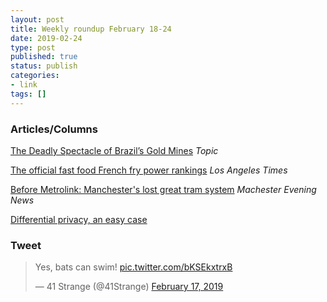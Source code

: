 ```yaml
---
layout: post
title: Weekly roundup February 18-24
date: 2019-02-24
type: post
published: true
status: publish
categories:
- link
tags: []
---
```


### Articles/Columns

[The Deadly Spectacle of Brazil’s Gold Mines](https://www.topic.com/the-deadly-spectacle-of-brazil-s-gold-mines "The Deadly Spectacle of Brazil’s Gold Mines. Photographs by Sebastião Salgado and words by Alex Cuadros") *Topic*

[The official fast food French fry power rankings](https://www.latimes.com/food/la-fo-french-fry-rankings-20190212-story.html "The official fast food French fry power rankings. By Lucas Kwan Peterson") *Los Angeles Times*

[Before Metrolink: Manchester's lost great tram system](https://www.manchestereveningnews.co.uk/news/greater-manchester-news/before-metrolink-manchesters-lost-great-15670070 "Before Metrolink: Manchester's lost great tram system. By Vickie Scullard") *Machester Evening News*

[Differential privacy, an easy case](https://accuracyandprivacy.substack.com/p/differential-privacy-an-easy-case "Differential privacy, an easy case. By Mark Hansen")

### Tweet

<blockquote class="twitter-tweet" data-lang="en"><p lang="en" dir="ltr">Yes, bats can swim! <a href="https://t.co/bKSEkxtrxB">pic.twitter.com/bKSEkxtrxB</a></p>&mdash; 41 Strange (@41Strange) <a href="https://twitter.com/41Strange/status/1096980628996640768?ref_src=twsrc%5Etfw">February 17, 2019</a></blockquote> <script async src="https://platform.twitter.com/widgets.js" charset="utf-8"></script> 

